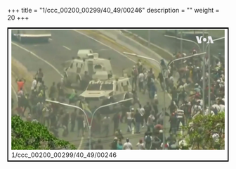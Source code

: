 +++
title = "1/ccc_00200_00299/40_49/00246"
description = ""
weight = 20
+++

<table style="border:2px solid black;max-width:800px;max-height:800px;" 
><tr><td>
<img class="center-fit-jpg"
src="/jpg_/aaa_20190430_NxaOmWaI8sI_00245.jpg">
1/ccc_00200_00299/40_49/00246
</img></td></tr></table>
